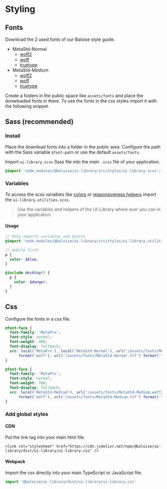 # Styling

## Fonts

Download the 2 used fonts of our Baloise style guide.

- MetaStd-Normal
  - [woff2](https://github.com/baloise/ui-library/raw/master/packages/library/src/assets/fonts/MetaStd-Normal.woff2)
  - [woff](https://github.com/baloise/ui-library/raw/master/packages/library/src/assets/fonts/MetaStd-Normal.woff)
  - [truetype](https://github.com/baloise/ui-library/raw/master/packages/library/src/assets/fonts/MetaStd-Normal.ttf)
- MetaStd-Medium
  - [woff2](https://github.com/baloise/ui-library/raw/master/packages/library/src/assets/fonts/MetaStd-Medium.woff2)
  - [woff](https://github.com/baloise/ui-library/raw/master/packages/library/src/assets/fonts/MetaStd-Medium.woff)
  - [truetype](https://github.com/baloise/ui-library/raw/master/packages/library/src/assets/fonts/MetaStd-Medium.ttf)

Create a folders in the public space like `assets/fonts` and place the donwloaded fonts in there.
To use the fonts in the css styles import it with the following snippet.

## Sass (recommended)

### Install

Place the download fonts into a folder in the public area. Configure the path with the Sass variable `$font-path` or use the default `assets/fonts`.

Import `ui-library.scss` Sass file into the main `.scss` file of your application.

```scss
@import 'node_modules/@baloise/ui-library/src/styles/ui-library.scss';
```

### Variables

To access the scss variables like [colors](essentials/colors.md) or [responsiveness helpers](essentials/responsiveness) import the `ui-library.utilities.scss`.

> Use the variables and helpers of the UI-Library where ever you can in your application.

#### Usage

```scss
// Only imports variables and mixins
@import 'node_modules/@baloise/ui-library/src/styles/ui-library.utilities.scss';

// mobile first
p {
  color: $blue;
}

@include desktop() {
  p {
    color: $danger;
  }
}
```

## Css

Configure the fonts in a css file.

```css
@font-face {
  font-family: 'MetaPro';
  font-style: normal;
  font-weight: 400;
  font-display: fallback;
  src: local('MetaPro'), local('MetaStd-Normal'), url('/assets/fonts/MetaStd-Normal.woff2') format('woff2'), url('/assets/fonts/MetaStd-Normal.woff')
      format('woff'), url('/assets/fonts/MetaStd-Normal.ttf') format('truetype');
}

@font-face {
  font-family: 'MetaPro';
  font-style: normal;
  font-weight: 700;
  font-display: fallback;
  src: local('MetaStd-Medium'), url('/assets/fonts/MetaStd-Medium.woff2') format('woff2'), url('/assets/fonts/MetaStd-Medium.woff')
      format('woff'), url('/assets/fonts/MetaStd-Medium.ttf') format('truetype');
}
```

### Add global styles

#### CDN

Put the link tag into your main html file.

```
<link rel="stylesheet" href="https://cdn.jsdelivr.net/npm/@baloise/ui-library/dist/ui-library/ui-library.css" />
```

#### Webpack

Import the css directly into your main TypeScript or JavaScript file.

```typescript
import '@baloise/ui-library/dist/ui-library/ui-library.css'
```
